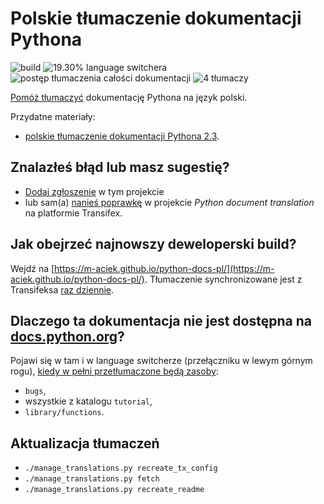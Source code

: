 Polskie tłumaczenie dokumentacji Pythona
========================================
![build](https://github.com/m-aciek/python-docs-pl/workflows/.github/workflows/update-and-build.yml/badge.svg)
![19.30% language switchera](https://img.shields.io/badge/language_switcher-19.30%25-0.svg)
![postęp tłumaczenia całości dokumentacji](https://img.shields.io/badge/dynamic/json.svg?label=całość&query=$.pl&url=http://gce.zhsj.me/python/newest)
![4 tłumaczy](https://img.shields.io/badge/tłumaczy-4-0.svg)

[Pomóż tłumaczyć](https://www.transifex.com/python-doc/python-newest/)
dokumentację Pythona na język polski.

Przydatne materiały:
* [polskie tłumaczenie dokumentacji Pythona 2.3](https://pl.python.org/docs/).

Znalazłeś błąd lub masz sugestię?
---------------------------------
* [Dodaj zgłoszenie](https://github.com/m-aciek/python-docs-pl/issues) w tym projekcie
* lub sam(a) [nanieś poprawkę](https://www.transifex.com/python-doc/python-newest/)
  w projekcie *Python document translation* na platformie Transifex.

Jak obejrzeć najnowszy deweloperski build?
----------------------------------------
Wejdź na [https://m-aciek.github.io/python-docs-pl/](https://m-aciek.github.io/python-docs-pl/). Tłumaczenie
synchronizowane jest z Transifeksa
[raz dziennie](https://github.com/m-aciek/python-docs-pl/blob/3.8/.github/workflows/update-and-build.yml#L3).
 
Dlaczego ta dokumentacja nie jest dostępna na [docs.python.org](https://docs.python.org)?
-----------------------------------------------------------------------------------------
Pojawi się w tam i w language switcherze (przełączniku w lewym górnym rogu),
[kiedy w pełni przetłumaczone będą zasoby](https://www.python.org/dev/peps/pep-0545/#add-translation-to-the-language-switcher):
* `bugs`,
* wszystkie z katalogu `tutorial`,
* `library/functions`.
 
Aktualizacja tłumaczeń
----------------------
* `./manage_translations.py recreate_tx_config`
* `./manage_translations.py fetch`
* `./manage_translations.py recreate_readme`
